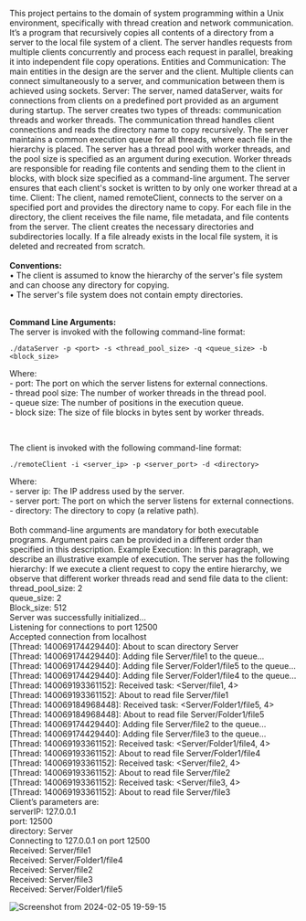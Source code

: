 This project pertains to the domain of system programming within a Unix environment, specifically
with thread creation and network communication. It’s a program that recursively copies all contents
of a directory from a server to the local file system of a client. The server handles requests from
multiple clients concurrently and process each request in parallel, breaking it into independent file
copy operations.
Entities and Communication: The main entities in the design are the server and the client. Multiple
clients can connect simultaneously to a server, and communication between them is achieved using
sockets.
Server: The server, named dataServer, waits for connections from clients on a predefined port
provided as an argument during startup. The server creates two types of threads: communication
threads and worker threads. The communication thread handles client connections and reads the
directory name to copy recursively. The server maintains a common execution queue for all threads,
where each file in the hierarchy is placed. The server has a thread pool with worker threads, and the
pool size is specified as an argument during execution. Worker threads are responsible for reading
file contents and sending them to the client in blocks, with block size specified as a command-line
argument. The server ensures that each client's socket is written to by only one worker thread at a
time.
Client: The client, named remoteClient, connects to the server on a specified port and provides the
directory name to copy. For each file in the directory, the client receives the file name, file metadata,
and file contents from the server. The client creates the necessary directories and subdirectories
locally. If a file already exists in the local file system, it is deleted and recreated from scratch.  <br> <br>
**Conventions:** <br>
• The client is assumed to know the hierarchy of the server's file system and can choose any 
directory for copying. <br>
• The server's file system does not contain empty directories. <br> <br>

**Command Line Arguments:** <br> The server is invoked with the following command-line format:

    ./dataServer -p <port> -s <thread_pool_size> -q <queue_size> -b <block_size>



Where: 
<br>
	- port: The port on which the server listens for external connections. <br>
	- thread pool size: The number of worker threads in the thread pool. <br>
	- queue size: The number of positions in the execution queue. <br>
	- block size: The size of file blocks in bytes sent by worker threads. <br>

    
<br>

The client is invoked with the following command-line format:

    ./remoteClient -i <server_ip> -p <server_port> -d <directory>

Where: <br> 
        - server ip: The IP address used by the server. <br>
        - server port: The port on which the server listens for external connections. <br>
        - directory: The directory to copy (a relative path). <br> <br>
Both command-line arguments are mandatory for both executable programs. Argument pairs can be
provided in a different order than specified in this description.
Example Execution: In this paragraph, we describe an illustrative example of execution. The server
has the following hierarchy:
If we execute a client request to copy the entire hierarchy, we observe that different worker threads
read and send file data to the client:  <br>
thread_pool_size: 2  <br>
queue_size: 2  <br>
Block_size: 512  <br>
Server was successfully initialized...  <br>
Listening for connections to port 12500  <br>
Accepted connection from localhost  <br>
[Thread: 140069174429440]: About to scan directory Server  <br>
[Thread: 140069174429440]: Adding file Server/file1 to the queue…  <br>
[Thread: 140069174429440]: Adding file Server/Folder1/file5 to the queue...  <br>
[Thread: 140069174429440]: Adding file Server/Folder1/file4 to the queue...  <br>
[Thread: 140069193361152]: Received task: <Server/file1, 4>  <br>
[Thread: 140069193361152]: About to read file Server/file1  <br>
[Thread: 140069184968448]: Received task: <Server/Folder1/file5, 4>  <br>
[Thread: 140069184968448]: About to read file Server/Folder1/file5  <br>
[Thread: 140069174429440]: Adding file Server/file2 to the queue...  <br>
[Thread: 140069174429440]: Adding file Server/file3 to the queue...  <br>
[Thread: 140069193361152]: Received task: <Server/Folder1/file4, 4>  <br>
[Thread: 140069193361152]: About to read file Server/Folder1/file4  <br>
[Thread: 140069193361152]: Received task: <Server/file2, 4>  <br>
[Thread: 140069193361152]: About to read file Server/file2  <br>
[Thread: 140069193361152]: Received task: <Server/file3, 4>  <br>
[Thread: 140069193361152]: About to read file Server/file3  <br>
Client’s parameters are:  <br>
serverIP: 127.0.0.1  <br>
port: 12500  <br>
directory: Server  <br>
Connecting to 127.0.0.1 on port 12500  <br>
Received: Server/file1  <br>
Received: Server/Folder1/file4  <br>
Received: Server/file2  <br>
Received: Server/file3  <br>
Received: Server/Folder1/file5  <br>



![Screenshot from 2024-02-05 19-59-15](https://github.com/JohnNDaras/SYSTEM-PROGRAMMING/assets/117290033/89373135-4021-41bc-99d1-23f25c594151)
